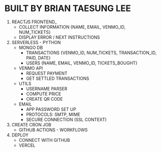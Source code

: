 # BUILT BY BRIAN TAESUNG LEE
1. REACTJS FRONTEND_
    - COLLECT INFORMATION {NAME, EMAIL, VENMO_ID, NUM_TICKETS}
    - DISPLAY ERROR / NEXT INSTRUCTIONS
2. SERVERLESS - PYTHON
    - MONGO DB 
        - TRANSACTIONS {VENMO_ID, NUM_TICKETS, TRANSACTION_ID, PAID, DATE}
        - USERS {NAME, EMAIL, VENMO_ID, TICKETS_BOUGHT}
    - VENMO API
        - REQUEST PAYMENT
        - GET SETTLED TRANSACTIONS
    - UTILS
        - USERNAME PARSER
        - COMPUTE PRICE
        - CREATE QR CODE
    - EMAIL
        - APP PASSWORD SET UP
        - PROTOCOLS: SMTP, MIME
        - SECURE CONNECTION (SSL CONTEXT)
3. CREATE CRON JOB
    - GITHUB ACTIONS - WORKFLOWS
4. DEPLOY
    - CONNECT WITH GITHUB
    - VERCEL
